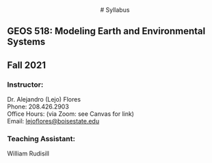 <p style="text-align: center;">
# Syllabus
</p>

## GEOS 518: Modeling Earth and Environmental Systems
## Fall 2021

### Instructor:
Dr. Alejandro (Lejo) Flores  
Phone: 208.426.2903  
Office Hours: (via Zoom: see Canvas for link)  
Email: [lejoflores@boisestate.edu](lejoflores@boisestate.edu)  

### Teaching Assistant:
William Rudisill
